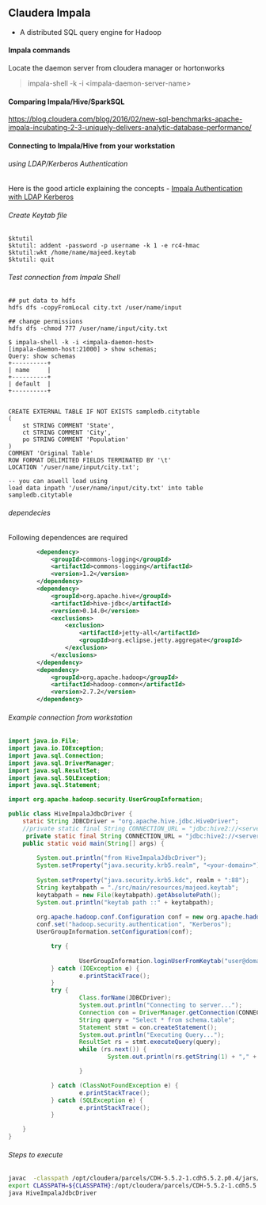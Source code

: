 ## Claudera Impala
- A distributed SQL query engine for Hadoop

#### Impala commands 
Locate the daemon server from cloudera manager or hortonworks 
> impala-shell -k -i \<impala-daemon-server-name\>


#### Comparing Impala/Hive/SparkSQL
https://blog.cloudera.com/blog/2016/02/new-sql-benchmarks-apache-impala-incubating-2-3-uniquely-delivers-analytic-database-performance/

#### Connecting to Impala/Hive from your workstation

###### using LDAP/Kerberos Authentication
Here is the good article explaining the concepts - 
[Impala Authentication with LDAP Kerberos](http://blog.cloudera.com/blog/2014/10/new-in-cdh-5-2-impala-authentication-with-ldap-and-kerberos/)

###### Create Keytab file
```shell
$ktutil
$ktutil: addent -password -p username -k 1 -e rc4-hmac
$ktutil:wkt /home/name/majeed.keytab
$ktutil: quit

```
###### Test connection from Impala Shell
```shell
## put data to hdfs
hdfs dfs -copyFromLocal city.txt /user/name/input

## change permissions
hdfs dfs -chmod 777 /user/name/input/city.txt

$ impala-shell -k -i <impala-daemon-host>
[impala-daemon-host:21000] > show schemas;
Query: show schemas
+----------+
| name     |
+----------+
| default  |
+----------+


CREATE EXTERNAL TABLE IF NOT EXISTS sampledb.citytable
(
    st STRING COMMENT 'State', 
    ct STRING COMMENT 'City', 
    po STRING COMMENT 'Population'
) 
COMMENT 'Original Table' 
ROW FORMAT DELIMITED FIELDS TERMINATED BY '\t' 
LOCATION '/user/name/input/city.txt';

-- you can aswell load using
load data inpath '/user/name/input/city.txt' into table sampledb.citytable

```
###### dependecies
Following dependences are required

```xml
		<dependency>
			<groupId>commons-logging</groupId>
			<artifactId>commons-logging</artifactId>
			<version>1.2</version>
		</dependency>
		<dependency>
			<groupId>org.apache.hive</groupId>
			<artifactId>hive-jdbc</artifactId>
			<version>0.14.0</version>
			<exclusions>
				<exclusion>
					<artifactId>jetty-all</artifactId>
					<groupId>org.eclipse.jetty.aggregate</groupId>
				</exclusion>
			</exclusions>
		</dependency>
		<dependency>
			<groupId>org.apache.hadoop</groupId>
			<artifactId>hadoop-common</artifactId>
			<version>2.7.2</version>
		</dependency>
```


###### Example connection from workstation
```java
import java.io.File;
import java.io.IOException;
import java.sql.Connection;
import java.sql.DriverManager;
import java.sql.ResultSet;
import java.sql.SQLException;
import java.sql.Statement;

import org.apache.hadoop.security.UserGroupInformation;

public class HiveImpalaJdbcDriver {
	static String JDBCDriver = "org.apache.hive.jdbc.HiveDriver";
    //private static final String CONNECTION_URL = "jdbc:hive2://<server>:10000/default;principal=hive/<server>@domain";
	 private static final String CONNECTION_URL = "jdbc:hive2://<server>:21050/default;principal=impala/<server>@domain";    
    public static void main(String[] args) {
       
        System.out.println("from HiveImpalaJdbcDriver");
    	System.setProperty("java.security.krb5.realm", "<your-domain>");
    		   
        System.setProperty("java.security.krb5.kdc", realm + ":88");   //KDC-Port 88        
        String keytabpath = "./src/main/resources/majeed.keytab";
        keytabpath = new File(keytabpath).getAbsolutePath();
    	System.out.println("keytab path ::" + keytabpath);
    		
        org.apache.hadoop.conf.Configuration conf = new org.apache.hadoop.conf.Configuration();
        conf.set("hadoop.security.authentication", "Kerberos");
        UserGroupInformation.setConfiguration(conf);

            try {
            	
                    UserGroupInformation.loginUserFromKeytab("user@domain", keytabpath);
            } catch (IOException e) {
                    e.printStackTrace();
            }
            try {
                    Class.forName(JDBCDriver);
                    System.out.println("Connecting to server...");
                    Connection con = DriverManager.getConnection(CONNECTION_URL);
                    String query = "Select * from schema.table";
                    Statement stmt = con.createStatement();
                    System.out.println("Executing Query...");
                    ResultSet rs = stmt.executeQuery(query);
                    while (rs.next()) {
                            System.out.println(rs.getString(1) + "," + rs.getString(2));

                    }

            } catch (ClassNotFoundException e) {
                    e.printStackTrace();
            } catch (SQLException e) {
                    e.printStackTrace();
            }

    }
}


```

###### Steps to execute
```sh
javac  -classpath /opt/cloudera/parcels/CDH-5.5.2-1.cdh5.5.2.p0.4/jars/hadoop-common-2.6.0-cdh5.5.2.jar HiveImpalaJdbcDriver.java
export CLASSPATH=${CLASSPATH}:/opt/cloudera/parcels/CDH-5.5.2-1.cdh5.5.2.p0.4/lib/hive/lib/*:/opt/cloudera/parcels/CDH-5.5.2-1.cdh5.5.2.p0.4/jars/*
java HiveImpalaJdbcDriver 
```

